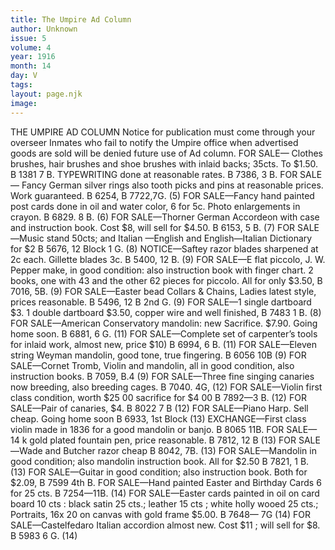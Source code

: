 ```yaml
---
title: The Umpire Ad Column
author: Unknown
issue: 5
volume: 4
year: 1916
month: 14
day: V
tags:
layout: page.njk
image:
---
```

THE UMPIRE AD COLUMN    Notice for publication must come through your overseer Inmates who fail to notify the Umpire office when advertised goods are sold will be denied future use of Ad column.      FOR SALE— Clothes brushes, hair brushes and shoe brushes with inlaid backs; 35cts. To $1.50. B 1381 7 B.      TYPEWRITING done at reasonable rates. B 7386, 3 B.       FOR SALE— Fancy German silver rings also tooth picks and pins at reasonable prices. Work guaranteed. B 6254, B 7722,7G. (5)       FOR SALE—Fancy hand painted post cards done in oil and water color, 6 for 5c. Photo enlargements in crayon. B 6829. 8 B. (6)       FOR SALE—Thorner German Accordeon with case and instruction book. Cost $8, will sell for $4.50. B 6153, 5 B. (7)       FOR SALE—Music stand 50cts; and Italian —English and English—Italian Dictionary for $2 B 5676, 12 Block 1 G. (8)       NOTICE—Saftey razor blades sharpened at 2c each. Gillette blades 3c. B 5400, 12 B. (9)       FOR SALE—E flat piccolo, J. W. Pepper make, in good condition: also instruction book with finger chart. 2 books, one with 43 and the other 62 pieces for piccolo. All for only $3.50, B 7016, 5B. (9)       FOR SALE—Easter bead Collars & Chains, Ladies latest style, prices reasonable. B 5496, 12 B 2nd G. (9)       FOR SALE—1 single dartboard $3. 1 double dartboard $3.50, copper wire and well finished, B 7483 1 B. (8)       FOR SALE—American Conservatory mandolin: new Sacrifice. $7.90. Going home soon. B 6881, 6 G. (11)       FOR SALE—Complete set of carpenter’s tools for inlaid work, almost new, price $10) B 6994, 6 B. (11)       FOR SALE—Eleven string Weyman mandolin, good tone, true fingering. B 6056 10B (9)      FOR SALE—Cornet Tromb, Violin and mandolin, all in good condition, also instruction books. B 7059, B.4 (9)       FOR SALE—Three fine singing canaries now breeding, also breeding cages. B 7040. 4G, (12)       FOR SALE—Violin first class condition, worth $25 00 sacrifice for $4 00 B 7892—3 B. (12)       FOR SALE—Pair of canaries, $4. B 8022 7 B (12)       FOR SALE—Piano Harp. Sell cheap. Going home soon B 6933, 1st Block (13)       EXCHANGE—First class violin made in 1836 for a good mandolin or banjo. B 8065 11B.       FOR SALE—14 k gold plated fountain pen, price reasonable. B 7812, 12 B (13)       FOR SALE—Wade and Butcher razor cheap B 8042, 7B. (13)       FOR SALE—Mandolin in good condition; also mandolin instruction book. All for $2.50 B 7821, 1 B. (13)       FOR SALE—Guitar in good condition; also instruction book. Both for $2.09, B 7599 4th B.       FOR SALE—Hand painted Easter and Birthday Cards 6 for 25 cts. B 7254—11B. (14)       FOR SALE—Easter cards painted in oil on card board 10 cts : black satin 25 cts.; leather 15 cts ; white holly wooed 25 cts.; Portraits, 16x 20 on canvas with gold frame $5.00. B 7648— 7G (14)       FOR SALE—Castelfedaro Italian accordion almost new. Cost $11 ; will sell for $8. B 5983 6 G. (14)


